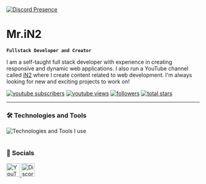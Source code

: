 [![Discord Presence](https://lanyard.cnrad.dev/api/1309570275574153239)](https://discord.com/users/1309570275574153239)

# Mr.iN2

**`Fullstack Developer and Creator`**

I am a self-taught full stack developer with experience in creating responsive and dynamic web applications. I also run a YouTube channel called [iN2](https://youtube.com/@iN2_YT) where I create content related to web development. I'm always looking for new and exciting projects to work on!

<p align="left">
      <a href="https://www.youtube.com/@iN2_YT?sub_confirmation=1">
         <img alt="youtube subscribers" title="Subscribe" src="https://custom-icon-badges.demolab.com/youtube/channel/subscribers/UCCeUARe3eIAeNeYPeIG5sOA?color=%23E05D44&label=SUBSCRIBE&logo=video&logoColor=white&style=for-the-badge&labelColor=CE4630"/></a> 
      <a href="https://www.youtube.com/@iN2_YT/videos">
         <img alt="youtube views" title="YouTube Views" src="https://custom-icon-badges.demolab.com/youtube/channel/views/UCCeUARe3eIAeNeYPeIG5sOA?color=%23E1AD0E&logo=eye&logoColor=white&style=for-the-badge&labelColor=C79600"/></a> 
      <a href="https://github.com/in2Yt?tab=followers">
         <img alt="followers" title="Follow me" src="https://custom-icon-badges.demolab.com/github/followers/in2Yt?color=236ad3&labelColor=1155ba&style=for-the-badge&logo=person-add&label=Follow&logoColor=white"/></a>
      <a href="https://github.com/in2Yt?tab=repositories&sort=stargazers">
         <img alt="total stars" title="Total stars on GitHub" src="https://custom-icon-badges.demolab.com/github/stars/in2Yt?color=55960c&style=for-the-badge&labelColor=488207&logo=star"/></a>
</p>
   
---

### 🛠️ Technologies and Tools

<div>
  <img src="https://skillicons.dev/icons?i=discord,vscode,html,css,js,nodejs,mongodb,github,cloudflare,next,react&perline=11" alt="Technologies and Tools I use" />
</div>

#

### 💬 Socials

<div>
  <a href="https://youtube.com/@iN2_YT" target="_blank">
    <img src="https://img.shields.io/static/v1?message=Youtube&logo=youtube&label=&color=FF0000&logoColor=white&labelColor=&style=for-the-badge" height="35" alt="YouTube"  />
  </a>
  <a href="https://discord.gg/3FJu8YVsTw" target="_blank">
    <img src="https://img.shields.io/static/v1?message=Discord&logo=discord&label=&color=7289DA&logoColor=white&labelColor=&style=for-the-badge" height="35" alt="Discord"  />
  </a>
</div>
